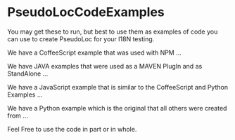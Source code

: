 # PseudoLocCodeExamples
You may get these to run, but best to use them as examples of code you can use to create PseudoLoc for your I18N testing.


We have a CoffeeScript example that was used with NPM ...

We have JAVA examples that were used as a MAVEN PlugIn and as StandAlone ...

We have a JavaScript example that is similar to the CoffeeScript and Python Examples ...

We have a Python example which is the original that all others were created from ...

Feel Free to use the code in part or in whole. 
